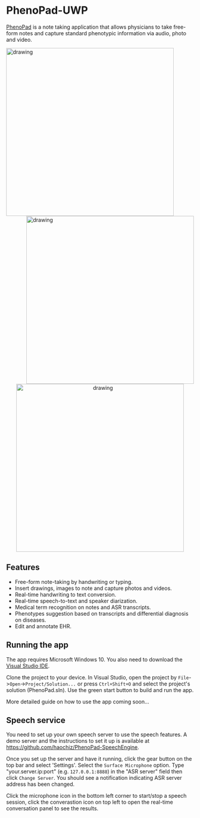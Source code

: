 PhenoPad-UWP
============
[PhenoPad](http://www.phenopad.ai/) is a note taking application that allows physicians to take free-form notes and capture standard phenotypic information via audio, photo and video.


<img src="http://phenopad.ccm.sickkids.ca:8888/img/phenopad/slides/slide2.png" alt="drawing" width="450" align="left"/> <img src="http://phenopad.ccm.sickkids.ca:8888/img/phenopad/slides/slide3.png" alt="drawing" width="450" align="right"/> 

<p align="center">
  <img src="http://phenopad.ccm.sickkids.ca:8888/img/phenopad/slides/slide5.png" alt="drawing" width="450"/>
<p />



Features
--------
* Free-form note-taking by handwriting or typing. 
* Insert drawings, images to note and capture photos and videos.
* Real-time handwriting to text conversion.
* Real-time speech-to-text and speaker diarization.
* Medical term recognition on notes and ASR transcripts. 
* Phenotypes suggestion based on transcripts and differential diagnosis on diseases.
* Edit and annotate EHR.

Running the app
----------------
The app requires Microsoft Windows 10. You also need to download the [Visual Studio IDE](https://visualstudio.microsoft.com/).

Clone the project to your device. In Visual Studio, open the project by `File`->`Open`->`Project/Solution...` or press `Ctrl+Shift+O` and select the project's solution (PhenoPad.sln). Use the green start button to build and run the app.

More detailed guide on how to use the app coming soon...

Speech service
-----------------------
You need to set up your own speech server to use the speech features. A demo server and the instructions to set it up is available at https://github.com/haochiz/PhenoPad-SpeechEngine.

Once you set up the server and have it running, click the gear button on the top bar and select 'Settings'. Select the `Surface Microphone` option. Type "your.server.ip:port" (e.g. `127.0.0.1:8888`) in the "ASR server" field then click `Change Server`. You should see a notification indicating ASR server address has been changed. 

Click the microphone icon in the bottom left corner to start/stop a speech session, click the converastion icon on top left to open the real-time conversation panel to see the results.
